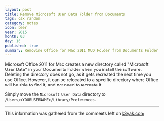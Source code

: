 ```yaml
---
layout: post
title: Remove Microsoft User Data Folder from Documents
tags: osx random
category: notes
icon: beer
year: 2015
month: 03
day: 16
published: true
summary: Removing Office for Mac 2011 MUD Folder from Documents Folder
---
```


Microsoft Office 2011 for Mac creates a new directory called "Microsoft User Data" in your Documents Folder when you install the software.
Deleting the directory does not go, as it gets recreated the next time you use Office.
However, it can be relocated to a specific directory where Office will be able to find it, and not need to recreate it.

Simply move the ``Microsoft User Data`` directory to ``/Users/<YOURUSERNAME>/Library/Preferences``.

------------------------

This information was gathered from the comments left on [k3yak.com](http://k3yak.com/mac-office-2011-remove-microsoft-user-data-folder-in-documents-folder/)

